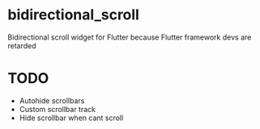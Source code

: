 # bidirectional_scroll

Bidirectional scroll widget for Flutter because Flutter framework devs are retarded

# TODO

+ Autohide scrollbars
+ Custom scrollbar track
+ Hide scrollbar when cant scroll
